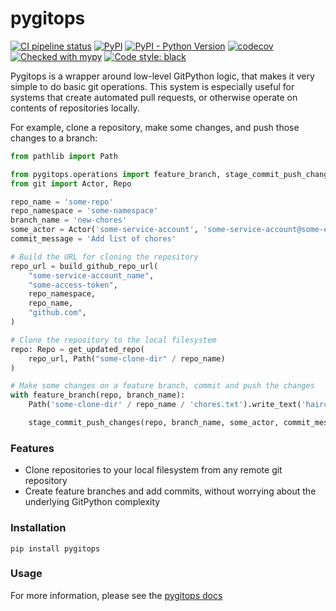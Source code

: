 # pygitops

[![CI pipeline status](https://github.com/wayfair-incubator/pygitops/workflows/CI/badge.svg?branch=main)][ci]
[![PyPI](https://img.shields.io/pypi/v/pygitops)][pypi]
[![PyPI - Python Version](https://img.shields.io/pypi/pyversions/pygitops)][pypi]
[![codecov](https://codecov.io/gh/wayfair-incubator/pygitops/branch/main/graph/badge.svg)][codecov]
[![Checked with mypy](https://img.shields.io/badge/mypy-checked-blue)][mypy-home]
[![Code style: black](https://img.shields.io/badge/code%20style-black-black.svg)][black-home]

Pygitops is a wrapper around low-level GitPython logic, that makes it very simple to do basic git operations. This system is especially useful for systems that create automated pull requests, or otherwise operate on contents of repositories locally. 

For example, clone a repository, make some changes, and push those changes to a branch:

```python
from pathlib import Path

from pygitops.operations import feature_branch, stage_commit_push_changes, get_updated_repo, build_github_repo_url
from git import Actor, Repo

repo_name = 'some-repo'
repo_namespace = 'some-namespace'
branch_name = 'new-chores'
some_actor = Actor('some-service-account', 'some-service-account@some-enterprise.com')
commit_message = 'Add list of chores'

# Build the URL for cloning the repository 
repo_url = build_github_repo_url(
    "some-service-account_name",
    "some-access-token",
    repo_namespace,
    repo_name,
    "github.com",
)

# Clone the repository to the local filesystem
repo: Repo = get_updated_repo(
    repo_url, Path("some-clone-dir" / repo_name) 
)

# Make some changes on a feature branch, commit and push the changes
with feature_branch(repo, branch_name):
    Path('some-clone-dir' / repo_name / 'chores.txt').write_text('haircut\ngroceries\ndishes')

    stage_commit_push_changes(repo, branch_name, some_actor, commit_message)
```

### Features

* Clone repositories to your local filesystem from any remote git repository
* Create feature branches and add commits, without worrying about the underlying GitPython complexity

### Installation

```
pip install pygitops
```

### Usage

For more information, please see the [pygitops docs][pygitops-docs]

[ci]: https://github.com/wayfair-incubator/pygitops/actions
[pypi]: https://pypi.org/project/pygitops/
[codecov]: https://codecov.io/gh/wayfair-incubator/pygitops
[mypy-home]: http://mypy-lang.org/
[black-home]: https://github.com/psf/black
[pygitops-docs]: https://wayfair-incubator.github.io/pygitops/
